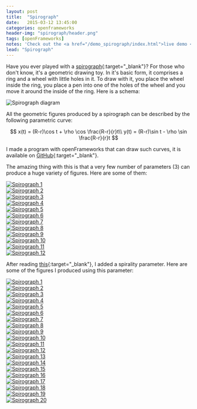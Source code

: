 ```yaml
---
layout: post
title:  "Spirograph"
date:   2015-03-12 13:45:00
categories: openframeworks
header-img: "spirograph/header.png"
tags: [openFrameworks]
notes: 'Check out the <a href="/demo_spirograph/index.html">live demo <i class="fa fa-cube"></i></a><br>Code available on GitHub: <a href="https://github.com/elaye/spirograph" target="_blank">Spirograph <i class="fa fa-github"></i></a>'
lead: "Spirograph"
---
```


Have you ever played with a [spirograph][spirograph-wiki]{:target="_blank"}? For those who don't know, it's a geometric drawing toy. In it's basic form, it comprises a ring and a wheel with little holes in it. To draw with it, you place the wheel inside the ring, you place a pen into one of the holes of the wheel and you move it around the inside of the ring. Here is a schema:

<div class="figure">
	<img src="/img/posts/spirograph/spirograph.png" alt="Spirograph diagram">
</div>

All the geometric figures produced by a spirograph can be described by the following parametric curve:

$$
x(t) = (R-r)\cos t + \rho \cos \frac{R-r}{r}t\\
y(t) = (R-r)\sin t - \rho \sin \frac{R-r}{r}t
$$

I made a program with openFrameworks that can draw such curves, it is available on [GitHub][spirograph-github]{:target="_blank"}.

The amazing thing with this is that a very few number of parameters (3) can produce a huge variety of figures. Here are some of them:

<div class="grid">
	<div class="col-1-4">
		<a href="/img/posts/spirograph/normal/spirograph_1.png" data-lightbox="spirograph" alt="Spirograph 1">
			<img src="/img/posts/spirograph/normal/spirograph_1.png" alt="Spirograph 1">
		</a>
	</div>
	<div class="col-1-4">
		<a href="/img/posts/spirograph/normal/spirograph_2.png" data-lightbox="spirograph" alt="Spirograph 2">
			<img src="/img/posts/spirograph/normal/spirograph_2.png" alt="Spirograph 2">
		</a>
	</div>
	<div class="col-1-4">
		<a href="/img/posts/spirograph/normal/spirograph_3.png" data-lightbox="spirograph" alt="Spirograph 3">
			<img src="/img/posts/spirograph/normal/spirograph_3.png" alt="Spirograph 3">
		</a>
	</div>
	<div class="col-1-4">
		<a href="/img/posts/spirograph/normal/spirograph_4.png" data-lightbox="spirograph" alt="Spirograph 4">
			<img src="/img/posts/spirograph/normal/spirograph_4.png" alt="Spirograph 4">
		</a>
	</div>
</div>

<div class="grid">
	<div class="col-1-4">
		<a href="/img/posts/spirograph/normal/spirograph_5.png" data-lightbox="spirograph" alt="Spirograph 5">
			<img src="/img/posts/spirograph/normal/spirograph_5.png" alt="Spirograph 5">
		</a>
	</div>
	<div class="col-1-4">
		<a href="/img/posts/spirograph/normal/spirograph_6.png" data-lightbox="spirograph" alt="Spirograph 6">
			<img src="/img/posts/spirograph/normal/spirograph_6.png" alt="Spirograph 6">
		</a>
	</div>
	<div class="col-1-4">
		<a href="/img/posts/spirograph/normal/spirograph_7.png" data-lightbox="spirograph" alt="Spirograph 7">
			<img src="/img/posts/spirograph/normal/spirograph_7.png" alt="Spirograph 7">
		</a>
	</div>
	<div class="col-1-4">
		<a href="/img/posts/spirograph/normal/spirograph_8.png" data-lightbox="spirograph" alt="Spirograph 8">
			<img src="/img/posts/spirograph/normal/spirograph_8.png" alt="Spirograph 8">
		</a>
	</div>
</div>

<div class="grid">
	<div class="col-1-4">
		<a href="/img/posts/spirograph/normal/spirograph_9.png" data-lightbox="spirograph" alt="Spirograph 9">
			<img src="/img/posts/spirograph/normal/spirograph_9.png" alt="Spirograph 9">
		</a>
	</div>
	<div class="col-1-4">
		<a href="/img/posts/spirograph/normal/spirograph_10.png" data-lightbox="spirograph" alt="Spirograph 10">
			<img src="/img/posts/spirograph/normal/spirograph_10.png" alt="Spirograph 10">
		</a>
	</div>
	<div class="col-1-4">
		<a href="/img/posts/spirograph/normal/spirograph_11.png" data-lightbox="spirograph" alt="Spirograph 11">
			<img src="/img/posts/spirograph/normal/spirograph_11.png" alt="Spirograph 11">
		</a>
	</div>
	<div class="col-1-4">
		<a href="/img/posts/spirograph/normal/spirograph_12.png" data-lightbox="spirograph" alt="Spirograph 12">
			<img src="/img/posts/spirograph/normal/spirograph_12.png" alt="Spirograph 12">
		</a>
	</div>
</div>

After reading [this][oftenpaper]{:target="_blank"}, I added a spirality parameter.
Here are some of the figures I produced using this parameter:

<div class="grid">
	<div class="col-1-4">
		<a href="/img/posts/spirograph/spiral/spirograph_1.png" data-lightbox="spirograph" alt="Spirograph 1">
			<img src="/img/posts/spirograph/spiral/spirograph_1.png" alt="Spirograph 1">
		</a>
	</div>
	<div class="col-1-4">
		<a href="/img/posts/spirograph/spiral/spirograph_2.png" data-lightbox="spirograph" alt="Spirograph 2">
			<img src="/img/posts/spirograph/spiral/spirograph_2.png" alt="Spirograph 2">
		</a>
	</div>
	<div class="col-1-4">
		<a href="/img/posts/spirograph/spiral/spirograph_3.png" data-lightbox="spirograph" alt="Spirograph 3">
			<img src="/img/posts/spirograph/spiral/spirograph_3.png" alt="Spirograph 3">
		</a>
	</div>
	<div class="col-1-4">
		<a href="/img/posts/spirograph/spiral/spirograph_4.png" data-lightbox="spirograph" alt="Spirograph 4">
			<img src="/img/posts/spirograph/spiral/spirograph_4.png" alt="Spirograph 4">
		</a>
	</div>
</div>

<div class="grid">
	<div class="col-1-4">
		<a href="/img/posts/spirograph/spiral/spirograph_5.png" data-lightbox="spirograph" alt="Spirograph 5">
			<img src="/img/posts/spirograph/spiral/spirograph_5.png" alt="Spirograph 5">
		</a>
	</div>
	<div class="col-1-4">
		<a href="/img/posts/spirograph/spiral/spirograph_6.png" data-lightbox="spirograph" alt="Spirograph 6">
			<img src="/img/posts/spirograph/spiral/spirograph_6.png" alt="Spirograph 6">
		</a>
	</div>
	<div class="col-1-4">
		<a href="/img/posts/spirograph/spiral/spirograph_7.png" data-lightbox="spirograph" alt="Spirograph 7">
			<img src="/img/posts/spirograph/spiral/spirograph_7.png" alt="Spirograph 7">
		</a>
	</div>
	<div class="col-1-4">
		<a href="/img/posts/spirograph/spiral/spirograph_8.png" data-lightbox="spirograph" alt="Spirograph 8">
			<img src="/img/posts/spirograph/spiral/spirograph_8.png" alt="Spirograph 8">
		</a>
	</div>
</div>

<div class="grid">
	<div class="col-1-4">
		<a href="/img/posts/spirograph/spiral/spirograph_9.png" data-lightbox="spirograph" alt="Spirograph 9">
			<img src="/img/posts/spirograph/spiral/spirograph_9.png" alt="Spirograph 9">
		</a>
	</div>
	<div class="col-1-4">
		<a href="/img/posts/spirograph/spiral/spirograph_10.png" data-lightbox="spirograph" alt="Spirograph 10">
			<img src="/img/posts/spirograph/spiral/spirograph_10.png" alt="Spirograph 10">
		</a>
	</div>
	<div class="col-1-4">
		<a href="/img/posts/spirograph/spiral/spirograph_11.png" data-lightbox="spirograph" alt="Spirograph 11">
			<img src="/img/posts/spirograph/spiral/spirograph_11.png" alt="Spirograph 11">
		</a>
	</div>
	<div class="col-1-4">
		<a href="/img/posts/spirograph/spiral/spirograph_12.png" data-lightbox="spirograph" alt="Spirograph 12">
			<img src="/img/posts/spirograph/spiral/spirograph_12.png" alt="Spirograph 12">
		</a>
	</div>
</div>

<div class="grid">
	<div class="col-1-4">
		<a href="/img/posts/spirograph/spiral/spirograph_13.png" data-lightbox="spirograph" alt="Spirograph 13">
			<img src="/img/posts/spirograph/spiral/spirograph_13.png" alt="Spirograph 13">
		</a>
	</div>
	<div class="col-1-4">
		<a href="/img/posts/spirograph/spiral/spirograph_14.png" data-lightbox="spirograph" alt="Spirograph 14">
			<img src="/img/posts/spirograph/spiral/spirograph_14.png" alt="Spirograph 14">
		</a>
	</div>
	<div class="col-1-4">
		<a href="/img/posts/spirograph/spiral/spirograph_15.png" data-lightbox="spirograph" alt="Spirograph 15">
			<img src="/img/posts/spirograph/spiral/spirograph_15.png" alt="Spirograph 15">
		</a>
	</div>
	<div class="col-1-4">
		<a href="/img/posts/spirograph/spiral/spirograph_16.png" data-lightbox="spirograph" alt="Spirograph 16">
			<img src="/img/posts/spirograph/spiral/spirograph_16.png" alt="Spirograph 16">
		</a>
	</div>
</div>

<div class="grid">
	<div class="col-1-4">
		<a href="/img/posts/spirograph/spiral/spirograph_17.png" data-lightbox="spirograph" alt="Spirograph 17">
			<img src="/img/posts/spirograph/spiral/spirograph_17.png" alt="Spirograph 17">
		</a>
	</div>
	<div class="col-1-4">
		<a href="/img/posts/spirograph/spiral/spirograph_18.png" data-lightbox="spirograph" alt="Spirograph 18">
			<img src="/img/posts/spirograph/spiral/spirograph_18.png" alt="Spirograph 18">
		</a>
	</div>
	<div class="col-1-4">
		<a href="/img/posts/spirograph/spiral/spirograph_19.png" data-lightbox="spirograph" alt="Spirograph 19">
			<img src="/img/posts/spirograph/spiral/spirograph_19.png" alt="Spirograph 19">
		</a>
	</div>
	<div class="col-1-4">
		<a href="/img/posts/spirograph/spiral/spirograph_20.png" data-lightbox="spirograph" alt="Spirograph 20">
			<img src="/img/posts/spirograph/spiral/spirograph_20.png" alt="Spirograph 20">
		</a>
	</div>
</div>

[spirograph-wiki]: https://en.wikipedia.org/wiki/Spirograph
[spirograph-github]: https://github.com/elaye/spirograph
[oftenpaper]: http://www.oftenpaper.net/permanent-cyclotron4000.htm